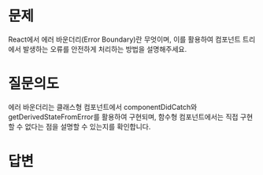 # 문제
React에서 에러 바운더리(Error Boundary)란 무엇이며, 이를 활용하여 컴포넌트 트리에서 발생하는 오류를 안전하게 처리하는 방법을 설명해주세요.

# 질문의도
에러 바운더리는 클래스형 컴포넌트에서 componentDidCatch와 getDerivedStateFromError를 활용하여 구현되며, 함수형 컴포넌트에서는 직접 구현할 수 없다는 점을 설명할 수 있는지를 확인합니다.

# 답변